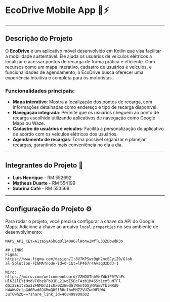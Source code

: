 # EcoDrive Mobile App 🚗⚡

---

## Descrição do Projeto

O **EcoDrive** é um aplicativo móvel desenvolvido em Kotlin que visa facilitar a mobilidade sustentável. Ele ajuda os usuários de veículos elétricos a localizar e acessar pontos de recarga de forma prática e eficiente. Com recursos como um mapa interativo, cadastro de usuários e veículos, e funcionalidades de agendamento, o EcoDrive busca oferecer uma experiência intuitiva e completa para os motoristas.

### Funcionalidades principais:

- **Mapa interativo**: Mostra a localização dos pontos de recarga, com informações detalhadas como endereço e tipo de recarga disponível.
- **Navegação integrada**: Permite que os usuários cheguem ao ponto de recarga escolhido utilizando aplicativos de navegação como Google Maps ou Waze.
- **Cadastro de usuários e veículos**: Facilita a personalização do aplicativo de acordo com os veículos elétricos dos usuários.
- **Agendamento de recargas**: Torna possível organizar e planejar recargas, garantindo mais conveniência no dia a dia.

---

## Integrantes do Projeto 👥

- **Luis Henrique** - RM 552692  
- **Matheus Duarte** - RM 554199  
- **Sabrina Café** - RM 553568  

---

## Configuração do Projeto ⚙️

Para rodar o projeto, você precisa configurar a chave da API do Google Maps. Adicione a chave ao arquivo `local.properties` no seu ambiente de desenvolvimento:

```properties
MAPS_API_KEY=AIzaSyAGh8q0lI40H67lWonw2WfTL33ZDbwdR3o

## LINKS
Figma:
https://www.figma.com/design/Ir8V7KPSws9gH2ncECyi20/Glob
al-Solution-FIGMA?node-id=0-1&t=lP467r4AvsqUzDdJ-1

Miro:
https://miro.com/welcomeonboard/V2NOUThhVkZWb3F5YVhPc
HlKZ1lEYjMxdVF6bzBFbDJDL21wdE5OcFAzb1M4SSt1cm5uNTFl
dGI2SE1tZGo2ZFNMbTZIcUx0ZzBwdGlWemtQSjNVamVTblNRd0
hWWWw2clpGd0Rwd0JXMmQ0S1RHelhxMHZ2VUZwdHFUWW
JuTGwhZQ==?share_link_id=468499909302

